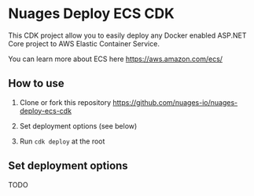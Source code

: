 # Nuages Deploy ECS CDK

This CDK project allow you to easily deploy any Docker enabled ASP.NET Core project to AWS Elastic Container Service.

You can learn more about ECS here https://aws.amazon.com/ecs/


## How to use

1. Clone or fork this repository https://github.com/nuages-io/nuages-deploy-ecs-cdk

2. Set deployment options (see below)

3. Run ```cdk deploy``` at the root 

## Set deployment options

TODO

